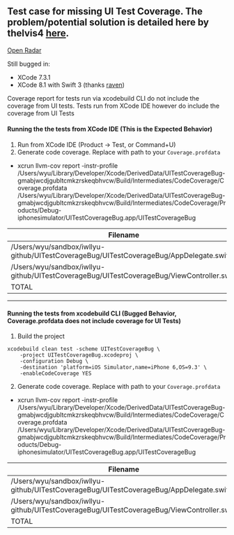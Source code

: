 ## Test case for missing UI Test Coverage. The problem/potential solution is detailed here by thelvis4 [here](https://github.com/nakiostudio/xcov/issues/22#issuecomment-232014641).

[Open Radar](https://openradar.appspot.com/29033348)

Still bugged in:
* XCode 7.3.1
* XCode 8.1 with Swift 3 (thanks [raven](https://github.com/iwllyu/UITestCoverageBug/issues/2))


Coverage report for tests run via xcodebuild CLI do not include the coverage from UI tests. Tests run from XCode IDE however do include the coverage from UI Tests

#### Running the the tests from XCode IDE (This is the Expected Behavior)
1. Run from XCode IDE (Product -> Test, or Command+U)
2. Generate code coverage. Replace with path to your `Coverage.profdata`
  * xcrun llvm-cov report -instr-profile /Users/wyu/Library/Developer/Xcode/DerivedData/UITestCoverageBug-gmabjwcdjgubltcmkzrskeqbhvcw/Build/Intermediates/CodeCoverage/Coverage.profdata /Users/wyu/Library/Developer/Xcode/DerivedData/UITestCoverageBug-gmabjwcdjgubltcmkzrskeqbhvcw/Build/Intermediates/CodeCoverage/Products/Debug-iphonesimulator/UITestCoverageBug.app/UITestCoverageBug

|Filename                                                                                    |Regions|    Miss|   Cover| Functions|  Executed|
|--------------------------------------------------------------------------------------------|-------|--------|--------|----------|----------|
|/Users/wyu/sandbox/iwllyu-github/UITestCoverageBug/UITestCoverageBug/AppDelegate.swift      |     6 |      4 | 33.33% |        6 |   33.33% |
|/Users/wyu/sandbox/iwllyu-github/UITestCoverageBug/UITestCoverageBug/ViewController.swift   |     5 |      1 | 80.00% |        5 |   80.00% |
|TOTAL                                                                                       |    11 |      5 | 54.55% |       11 |   54.55% |                                                                                   11       5  54.55%        11    54.55%

--------------

#### Running the tests from xcodebuild CLI (Bugged Behavior, Coverage.profdata does not include coverage for UI Tests)
1. Build the project
```
xcodebuild clean test -scheme UITestCoverageBug \
    -project UITestCoverageBug.xcodeproj \
    -configuration Debug \
    -destination 'platform=iOS Simulator,name=iPhone 6,OS=9.3' \
    -enableCodeCoverage YES
```
2. Generate code coverage. Replace with path to your `Coverage.profdata`
  * xcrun llvm-cov report -instr-profile /Users/wyu/Library/Developer/Xcode/DerivedData/UITestCoverageBug-gmabjwcdjgubltcmkzrskeqbhvcw/Build/Intermediates/CodeCoverage/Coverage.profdata /Users/wyu/Library/Developer/Xcode/DerivedData/UITestCoverageBug-gmabjwcdjgubltcmkzrskeqbhvcw/Build/Intermediates/CodeCoverage/Products/Debug-iphonesimulator/UITestCoverageBug.app/UITestCoverageBug

|Filename                                                                                    |Regions|    Miss|   Cover| Functions|  Executed|
|--------------------------------------------------------------------------------------------|-------|--------|--------|----------|----------|
|/Users/wyu/sandbox/iwllyu-github/UITestCoverageBug/UITestCoverageBug/AppDelegate.swift      |     6 |      4 | 33.33% |        6 |   33.33% |
|/Users/wyu/sandbox/iwllyu-github/UITestCoverageBug/UITestCoverageBug/ViewController.swift   |     5 |      3 | 40.00% |        5 |   40.00% |
|TOTAL                                                                                       |    11 |      7 | 36.36% |       11 |   36.36% |

